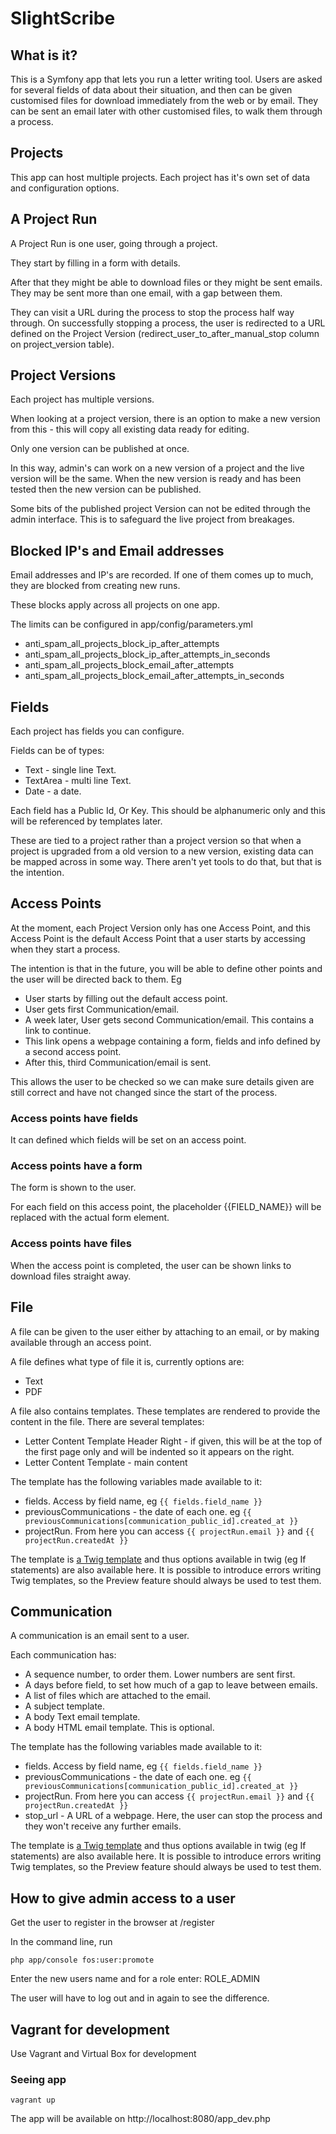 # SlightScribe



## What is it?

This is a Symfony app that lets you run a letter writing tool. Users are asked for several fields of data about their situation, and then can be given customised files for download immediately from the web or by email. They can be sent an email later with other customised files, to walk them through a process.


## Projects

This app can host multiple projects. Each project has it's own set of data and configuration options.

## A Project Run

A Project Run is one user, going through a project.

They start by filling in a form with details.

After that they might be able to download files or they might be sent emails. They may be sent more than one email, with a gap between them.

They can visit a URL during the process to stop the process half way through. On successfully stopping a process, the user is redirected to a URL defined on the Project Version (redirect_user_to_after_manual_stop column on project_version table).

## Project Versions

Each project has multiple versions.

When looking at a project version, there is an option to make a new version from this - this will copy all existing data ready for editing.

Only one version can be published at once.

In this way, admin's can work on a new version of a project and the live version will be the same. When the new version is
ready and has been tested then the new version can be published.

Some bits of the published project Version can not be edited through the admin interface. This is to safeguard the live project from breakages.

## Blocked IP's and Email addresses

Email addresses and IP's are recorded. If one of them comes up to much, they are blocked from creating new runs.

These blocks apply across all projects on one app.

The limits can be configured in app/config/parameters.yml

  *  anti_spam_all_projects_block_ip_after_attempts
  *  anti_spam_all_projects_block_ip_after_attempts_in_seconds
  *  anti_spam_all_projects_block_email_after_attempts
  *  anti_spam_all_projects_block_email_after_attempts_in_seconds

## Fields

Each project has fields you can configure.

Fields can be of types:

 * Text - single line Text.
 * TextArea - multi line Text.
 * Date - a date.

Each field has a Public Id, Or Key. This should be alphanumeric only and this will be referenced by templates later.

These are tied to a project rather than a project version so that when a project is upgraded from a old version to a new version, existing data can be mapped across in some way. There aren't yet tools to do that, but that is the intention.

## Access Points

At the moment, each Project Version only has one Access Point, and this Access Point is the default Access Point that a user starts by accessing when they start a process.

The intention is that in the future, you will be able to define other points and the user will be directed back to them. Eg

  * User starts by filling out the default access point.
  * User gets first Communication/email.
  * A week later, User gets second Communication/email. This contains a link to continue.
  * This link opens a webpage containing a form, fields and info defined by a second access point.
  * After this, third Communication/email is sent.

This allows the user to be checked so we can make sure details given are still correct and have not changed since the start of the process.

### Access points have fields

It can defined which fields will be set on an access point.

### Access points have a form

The form is shown to the user.

For each field on this access point, the placeholder {{FIELD_NAME}} will be replaced with the actual form element.

### Access points have files

When the access point is completed, the user can be shown links to download files straight away.

## File

A file can be given to the user either by attaching to an email, or by making available through an access point.

A file defines what type of file it is, currently options are:

  *  Text
  *  PDF

A file also contains templates. These templates are rendered to provide the content in the file. There are several templates:

  *  Letter Content Template Header Right - if given, this will be at the top of the first page only and will be indented so it appears on the right.
  *  Letter Content Template - main content

The template has the following variables made available to it:

  *  fields. Access by field name, eg ```{{ fields.field_name }}```
  *  previousCommunications - the date of each one. eg ```{{ previousCommunications[communication_public_id].created_at }}```
  *  projectRun. From here you can access ```{{ projectRun.email }}``` and ```{{ projectRun.createdAt }}```

The template is [a Twig template](http://twig.sensiolabs.org/) and thus options available in twig (eg If statements) are also available here. It is possible to introduce errors writing Twig templates, so the Preview feature should always be used to test them.

## Communication

A communication is an email sent to a user.

Each communication has:

  *  A sequence number, to order them. Lower numbers are sent first.
  *  A days before field, to set how much of a gap to leave between emails.
  *  A list of files which are attached to the email.
  *  A subject template.
  *  A body Text email template.
  *  A body HTML email template. This is optional.

The template has the following variables made available to it:

  *  fields. Access by field name, eg ```{{ fields.field_name }}```
  *  previousCommunications - the date of each one. eg ```{{ previousCommunications[communication_public_id].created_at }}```
  *  projectRun. From here you can access ```{{ projectRun.email }}``` and ```{{ projectRun.createdAt }}```
  *  stop_url - A URL of a webpage. Here, the user can stop the process and they won't receive any further emails.

The template is [a Twig template](http://twig.sensiolabs.org/) and thus options available in twig (eg If statements) are also available here. It is possible to introduce errors writing Twig templates, so the Preview feature should always be used to test them.

## How to give admin access to a user

Get the user to register in the browser at /register

In the command line, run

    php app/console fos:user:promote

Enter the new users name and for a role enter: ROLE_ADMIN

The user will have to log out and in again to see the difference.

## Vagrant for development

Use Vagrant and Virtual Box for development

### Seeing app

```
vagrant up
```

The app will be available on http://localhost:8080/app_dev.php
